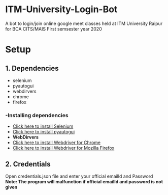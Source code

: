 # ITM-University-Login-Bot

A bot to login/join online google meet classes held at ITM University Raipur for BCA CITS/MAIS First semsester year 2020

# Setup

## 1. Dependencies

- selenium
- pyautogui
- webdirvers
- chrome
- firefox

### -Installing dependencies

- [Click here to install Selenium](https://pypi.org/project/selenium/)
- [Click here to install pyautogui](https://pypi.org/project/PyAutoGUI/)
- **WebDirvers**
- [Click here to install Webdriver for Chrome](https://chromedriver.chromium.org/downloads)
- [Click here to install Webdriver for Mozilla Firefox](https://github.com/mozilla/geckodriver/releases)

## 2. Credentials

Open credentials.json file and enter your official emailId and Password **Note: The program will malfunction if official emailId and password is not given**
